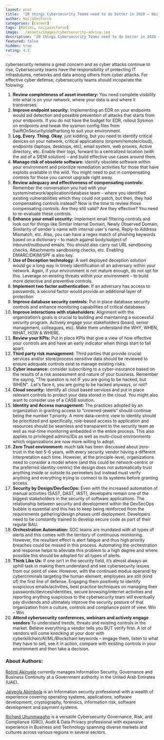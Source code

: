```yaml
---
layout: post
title:  "20 things Cybersecurity Teams need to do better in 2020 – NaijaSecForce Edition"
author: NaijaSecForce
categories: [Career]
tags: [Rotimi, naijasecforce]
image: ../assets/images/cybersecurity-advice.jpg
description: "20 things Cybersecurity Teams need to do better in 2020 – NaijaSecForce Edition"
featured: false
hidden: true
rating: 4.5
---
```


cybersecurity remains a great concern and as cyber attacks continue to rise, Cybersecurity teams have the responsibility of  protecting IT infrastutures, networks and data among others from cyber attacks. For effective cyber defense, cybersecurity teams should incoperate the folowing:

1.	**Review completeness of asset inventory:** You need complete visibility into what is on your network, where your data is and where it transverses.
2.	**Improve endpoint security:** Implementing an EDR on your endpoints would aid detection and possible prevention of attacks that starts from your endpoints. If you do not have the budget for EDR, rollout Sysmon on endpoints and tweak the sysmon config files from SwiftOnSecurity/olafhartong to suit your environment.
3.	**Log. Every. Thing. Okay**, just kidding, but you need to identify critical devices on your network, critical applications (onprem/remote/cloud), endpoints (laptops, desktops, etc), email system, web proxies, Active directory, etc. Enable their logs, forward to a centralized location (with the aid of a SIEM solution) – and build effective use cases around them.
4.  **Manage risk of obsolete software:** identify obsolete software within your environment and prioritize remediation activities for those that have exploits available in the wild. You might need to put in compensating controls for those you cannot upgrade right away.
5.  **Review adequacy and effectiveness of compensating controls:** Remember the conversation you had with your system/network/application/database team – where you identified existing vulnerabilities which they could not patch, but then, they had compensating controls instead? Now is the time to review those compensating controls. Are they still valid? Are they effective? You need to re-evaluate these controls.
6.	**Enhance your email security:** Implement email filtering controls and look out for things like Similar Internal Domain, Newly Observed Domain, Similarity of sender's name with internal user's name, Reply-to Address Mismatch, etc. Also, you can have a regex match of phishing keywords based on a dictionary – to match against body/subject of inbound/outbound emails. You should also carry out URL sandboxing checks, Attachments sandboxing checks, etc. Enabling DMARC/DKIM/SPF is also key.
7.	**Use of Deception technology:** A well deployed deception solution would go a long way in timely identification of an adversary within your network. Again, if your environment is not mature enough, do not opt for this. Leverage on existing threats within your environment – to build more detective and preventive controls.
8.	**Implement two factor authentication:** If an adversary has access to passwords, a second factor would provide an additional layer of protection
9.	**Improve database security controls:** Put in place database security controls and enhance monitoring capabilities of critical databases.
10.	**Improve interactions with stakeholders:** Alignment with the organization’s goals is crucial to building and maintaining a successful security program. Actively engage your stakeholders (board, senior management, colleagues, etc). Make them understand the WHY, WHEN, WHAT, HOW & WHERE.
11.	**Review your KPIs:** Put in place KPIs that give a view of how effective your controls are and have an early indicator when things start to fall apart.
12.	**Third party risk management:** Third parties that provide crucial services and/or store/process sensitive data should be reviewed to ensure adequate controls exist to manage existing risks.
13.	**Cyber insurance:** consider subscribing to a cyber-insurance based on the results of a risk assessment and nature of your business. Remember the saying, “The question is not IF you are going to be hacked, but WHEN”. .Let's face it, you are going to be hacked anyways, or not?
14.	**Cloud security:** Identify all cloud based services and put in place relevant controls to protect your data stored in the cloud. You might also want to consider use of a CASB solution.
15.	**Identity and Access management:** The practices adopted by an organization in granting access to “crowned-jewels” should continue being the number 1 priority. A more data-centric view to identity should be prioritized and specifically, role-based access to application and resources should be seamless and transparent to the security team as well as real-time monitoring embedded in the entire process. This also applies to privileged admins/IDs as well as multi-cloud environments which organizations are now more willing to adopt.
16.	**Zero Trust environment:** much talk has been discussed about zero-trust in the last 5-6 years, with every security vendor having a different interpretation each time. However, at the principle-level, organizations need to consider a model where (and this could be network-centric or the preferred identity-centric) the design does not automatically trust anything inside or outside its perimeters but instead must verify anything and everything trying to connect to its systems before granting access.
17.	**Security by Design/DevSecOps:** Even with the increased automation of manual activities (SAST, DAST, IAST), developers remain one of the biggest stakeholders in the security of software applications. The relationship between security and development within the DevSecOps bubble is essential and this has to keep being reinforced from the requirements gathering/design phases until deployment. Developers need to be constantly trained to develop secure code as part of their regular BAU.
18.	**Orchestration Automation:** SOC teams are inundated with all types of alerts and this comes with the territory of continuous monitoring. However, the resultant effect is alert fatigue and thus high priority breaches could be missed in this process. Automating the orchestration and response helps to alleviate this problem to a high degree and where possible this should be adopted for all types of alerts.
19.	**Think Like Us:** If one isn’t in the security field, it’s almost always an uphill task in making them understand and see cybersecurity issues from our point of view. However, with the continued modus operandi by cybercriminals targeting the human element, employees are still (kind of) the first line of defense. Engaging them positively to identify suspicious emails/activities, best practice techniques on managing their passwords/devices/identities, secure browsing/internet activities and reporting anything suspicious to the cybersecurity team will eventually pay dividends and ultimately improve the security posture of that organization from a culture, controls and compliance point of view. Win – Win
20.	**Attend cybersecurity conferences, webinars and actively engage vendors**:To understand trends, threats and existing controls in the market. Believe everything a vendor tells you BUT verify first. A lot of vendors will come knocking at your door with cyberkillchain/AI/ML/Blockchain keywords – engage them, listen to what they have to sell, see it in action, compare with existing controls in your environment and then take a decision.

### About Authors:

[Rotimi Akinyele](https://ae.linkedin.com/in/nigerianpenetrationtester) currently manages Information Security, Governance and Business Continuity at a Government authority in the United Arab Emirates (UAE).

[Jaiyeola Abimbola](https://ae.linkedin.com/in/abimbola-jaiyeola-06448757) is an Information security professional with a wealth of experience covering operating systems, applications, software development, cryptography, forensics, information risk, software development and payment systems.

[Richard Uhunmwagho](https://ae.linkedin.com/in/ricuhun) is a versatile Cybersecurity Governance, Risk, and Compliance (GRC), Audit & Data Privacy professional with expansive experience in Business and Technology spanning diverse markets and cultures across various regions in several sectors.

